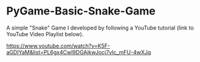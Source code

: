 # PyGame-Basic-Snake-Game
A simple "Snake" Game I developed by following a YouTube tutorial (link to YouTube Video Playlist below).

https://www.youtube.com/watch?v=K5F-aGDIYaM&list=PL6gx4Cwl9DGAjkwJocj7vlc_mFU-4wXJq



